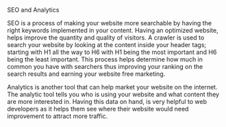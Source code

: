 SEO and Analytics

SEO is a process of making your website more searchable by having the right keywords implemented in your content.  Having an optimized website, helps improve the quantity and quality of visitors.  A crawler is used to search your website by looking at the content inside your header tags; starting with H1 all the way to H6 with H1 being the most important and H6 being the least important.  This process helps determine how much in common you have with searchers thus improving your ranking on the search results and earning your website free marketing.

Analytics is another tool that can help market your website on the internet.  The analytic tool tells you who is using your website and what content they are more interested in.  Having this data on hand, is very helpful to web developers as it helps them see where their website would need improvement to attract more traffic.


